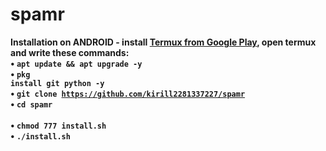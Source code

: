 # spamr
<b>Installation on ANDROID<b> - install <a href="https://play.google.com/store/apps/details?id=com.termux&hl=ru">Termux from Google Play</a>, open termux and write these commands:<br>
• <code>apt update && apt upgrade -y</code><br>
• <code>pkg install git python -y</code><br>
• <code>git clone https://github.com/kirill2281337227/spamr</code><br>
• <code>cd spamr</code><br>                                   
• <code>chmod 777 install.sh</code><br>
• <code>./install.sh</code><br>
